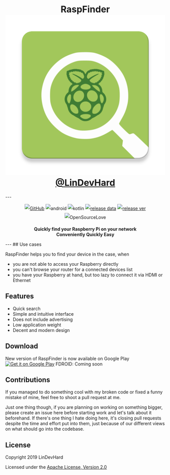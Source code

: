 <h1 align=center style="max-width: 100%;">
  <b>RaspFinder</b>
  <img  alt="RaspFinder Logo" src="https://github.com/LinDevHard/raspb-finder/raw/master/app/src/main/ic_launcher-web.png" style="max-width: 100%;"><br/>
  <a href="https://github.com/LinDevHard">@LinDevHard</a>
</h1>
---
<p align=center style="line-height: 2;">
  <a href="https://github.com/LinDevHard/raspb-finder/blob/master/LICENSE" target="_blank"> <img alt="GitHub" src="https://img.shields.io/github/license/lindevhard/raspb-finder.svg?style=for-the-badge" ></a>
  <a target="_blank"><img src="https://img.shields.io/badge/platform-android-green.svg?style=for-the-badge" alt="android"></a>
  <a target="_blank"><img src="https://img.shields.io/badge/language-kotlin-green.svg?style=for-the-badge" alt="kotlin"></a>
  <a href="https://github.com/LinDevHard/raspb-finder/releases/latest" target="_blank"><img src="https://img.shields.io/github/release-date/LinDevHard/raspb-finder.svg?style=for-the-badge&logo=android" alt="release data"></a>
  <a href="https://github.com/LinDevHard/raspb-finder/releases/latest" target="_blank"><img src="  https://img.shields.io/github/release/lindevhard/raspb-finder.svg?style=for-the-badge&logo=android" alt="release ver"></a>
  <a target="_blank"><img src="https://img.shields.io/badge/OpenSource-%E2%9D%A4%EF%B8%8F%EF%B8%8F-red.svg?style=for-the-badge
" alt="OpenSourceLove"></a>
</p>


<p align=center>
  <b>Quickly find your Raspberry Pi on your network</b></br>
  <b>Conveniently Quickly Easy</b>
</p>
---
## Use cases

RaspFinder helps you to find your device in the case, when

- you are not able to access your Raspberry directly
- you can't browse your router for a connected devices list
- you have your Raspberry at hand, but too lazy to connect it via HDMI or Ethernet

## Features

- Quick search
- Simple and intuitive interface
- Does not include advertising
- Low application weight
- Decent and modern design

## Download

New version of RaspFinder is now available on Google Play
<a href='https://play.google.com/store/apps/details?id=com.lindevhard.android.raspfinder&hl=en&pcampaignid=MKT-Other-global-all-co-prtnr-py-PartBadge-Mar2515-1'><img alt='Get it on Google Play' src='https://play.google.com/intl/en_us/badges/images/generic/en_badge_web_generic.png'/></a>
FDROID: Coming soon

## Contributions

If you managed to do something cool with my broken code or fixed a funny mistake of mine, feel free to shoot a pull request at me.

Just one thing though, if you are planning on working on something bigger, please create an issue here before starting work and let's talk about it beforehand. If there's one thing I hate doing here, it's closing pull requests despite the time and effort put into them, just because of our different views on what should go into the codebase.

## License

Copyright 2019 LinDevHard

Licensed under the [Apache License, Version 2.0](http://www.apache.org/licenses/LICENSE-2.0)
